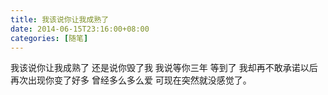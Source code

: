 ```yaml
---
title: 我该说你让我成熟了
date: 2014-06-15T23:16:00+08:00
categories: [随笔]
---
```


我该说你让我成熟了
还是说你毁了我
我说等你三年
等到了
我却再不敢承诺以后
再次出现你变了好多
曾经多么多么爱
可现在突然就没感觉了。
